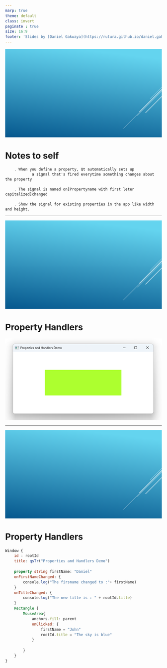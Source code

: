 ```yaml
---
marp: true
theme: default
class: invert
paginate : true
size: 16:9
footer: 'Slides by [Daniel Gakwaya](https://rutura.github.io/daniel.gakwaya/) at [LearnQtGuide](https://www.learnqt.guide/)'
---
```

![bg](images/slide_background.png)
# Notes to self
        . When you define a property, Qt automatically sets up
                a signal that's fired everytime something changes about the property

        . The signal is named on[Propertyname with first leter capitalized]changed

        . Show the signal for existing properties in the app like width and height.


       
---
![bg](images/slide_background.png)
# Property Handlers
![](images/1.png)

---
![bg](images/slide_background.png)

# Property Handlers
```qml
Window {
    id : rootId
    title: qsTr("Properties and Handlers Demo")

    property string firstName: "Daniel"
    onFirstNameChanged: {
        console.log("The firsname changed to :"+ firstName)
    }
    onTitleChanged: {
        console.log("The new title is : " + rootId.title)
    }
    Rectangle {
        MouseArea{
            anchors.fill: parent
            onClicked: {
                firstName = "John"
                rootId.title = "The sky is blue"
            }

        }
    }
}
```














